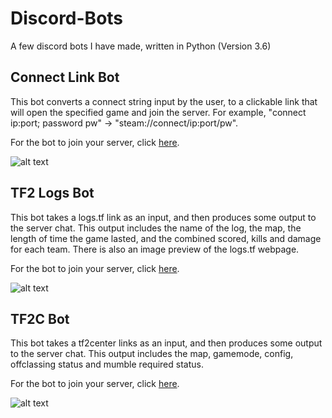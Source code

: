 # Discord-Bots
A few discord bots I have made, written in Python (Version 3.6)

## Connect Link Bot
This bot converts a connect string input by the user, to a clickable link that will open the specified game and join the server. For example, "connect ip:port; password pw" -> "steam://connect/ip:port/pw".

For the bot to join your server, click [here](https://discordapp.com/oauth2/authorize?&client_id=371276000023281665&scope=bot&permissions=0).

![alt text](http://bredley.co.uk/images/ConnectBotGithub.png "Connect bot output example.")

## TF2 Logs Bot
This bot takes a logs.tf link as an input, and then produces some output to the server chat. This output includes the name of the log, the map, the length of time the game lasted, and the combined scored, kills and damage for each team. There is also an image preview of the logs.tf webpage.

For the bot to join your server, click [here](https://discordapp.com/oauth2/authorize?&client_id=318500338443223051&scope=bot&permissions=0).

![alt text](http://bredley.co.uk/images/TF2LogsBotGithub.png "Logs bot output example.")

## TF2C Bot
This bot takes a tf2center links as an input, and then produces some output to the server chat. This output includes the map, gamemode, config, offclassing status and mumble required status.

For the bot to join your server, click [here](https://discordapp.com/api/oauth2/authorize?client_id=427139325889871882&scope=bot).

![alt text](https://imgur.com/m0bMvLR "TF2C bot output example.")
